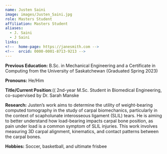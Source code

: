 ```yaml
---
name: Justen Saini
image: images/Justen_Saini.jpg
role: Masters Student
affiliation: Masters Student
aliases:
  - J. Saini
  - J Saini
links:
<!--  home-page: https://janesmith.com -->
<!--  orcid: 0000-0001-8713-9213 -->
---
```

**Previous Education:** B.Sc. in Mechanical Engineering and a Certificate in Computing from the University of Saskatchewan (Graduated Spring 2023)  

**Pronouns:** He/Him  

**Title/Current Position**:(( 2nd-year M.Sc. Student in Biomedical Engineering, co-supervised by Dr. Sarah Manske  

**Research:** Justen’s work aims to determine the utility of weight-bearing computed tomography in the study of carpal biomechanics, particularly in the context of scapholunate interosseous ligament (SLIL) tears. He is aiming to better understand how load-bearing impacts carpal bone position, as pain under load is a common symptom of SLIL injuries. This work involves measuring 3D carpal alignment, kinematics, and contact patterns between the carpal bones.  

**Hobbies:** Soccer, basketball, and ultimate frisbee
